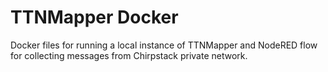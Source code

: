# TTNMapper Docker
Docker files for running a local instance of TTNMapper and NodeRED flow for collecting messages from Chirpstack private network.

